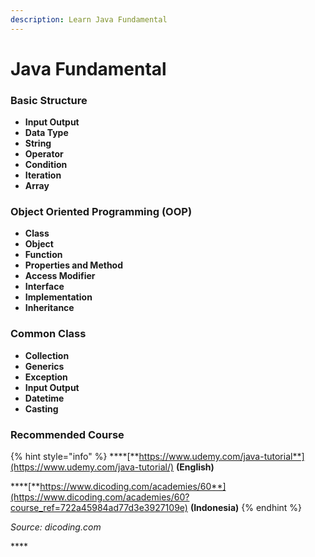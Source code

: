 ```yaml
---
description: Learn Java Fundamental
---
```


# Java Fundamental

### **Basic Structure**

* **Input Output**
* **Data Type**
* **String**
* **Operator**
* **Condition**
* **Iteration**
* **Array**

### **Object Oriented Programming \(OOP\)**

* **Class**
* **Object**
* **Function**
* **Properties and Method**
* **Access Modifier**
* **Interface**
* **Implementation**
* **Inheritance**

### **Common Class**

* **Collection**
* **Generics**
* **Exception**
* **Input Output**
* **Datetime**
* **Casting**

### **Recommended Course**

{% hint style="info" %}
\*\*\*\*[**https://www.udemy.com/java-tutorial**](https://www.udemy.com/java-tutorial/) **\(English\)**

\*\*\*\*[**https://www.dicoding.com/academies/60**](https://www.dicoding.com/academies/60?course_ref=722a45984ad77d3e3927109e) **\(Indonesia\)**
{% endhint %}

_Source: dicoding.com_

\*\*\*\*

